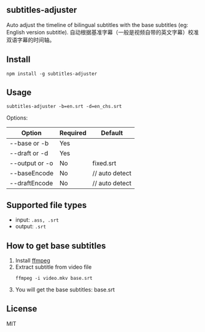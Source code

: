 ## subtitles-adjuster
Auto adjust the timeline of bilingual subtitles with the base subtitles (eg: English version subtitle).
自动根据基准字幕（一般是视频自带的英文字幕）校准双语字幕的时间轴。

## Install

```
npm install -g subtitles-adjuster
```

## Usage
```
subtitles-adjuster -b=en.srt -d=en_chs.srt
```
Options:

| Option         | Required | Default     |
|----------------|----------|-------------|
| --base or -b  | Yes      |             |
| --draft or -d  | Yes      |             |
| --output or -o | No       | fixed.srt 	|
| --baseEncode		| No       | // auto detect	|
| --draftEncode		| No       | // auto detect	|


## Supported file types
* input: `.ass, .srt`
* output: `.srt`


## How to get base subtitles

1. Install [ffmpeg](https://www.ffmpeg.org/download.html)
2. Extract subtitle from video file
	```
	ffmpeg -i video.mkv base.srt
	```
3. You will get the base subtitles: base.srt

## License
MIT
